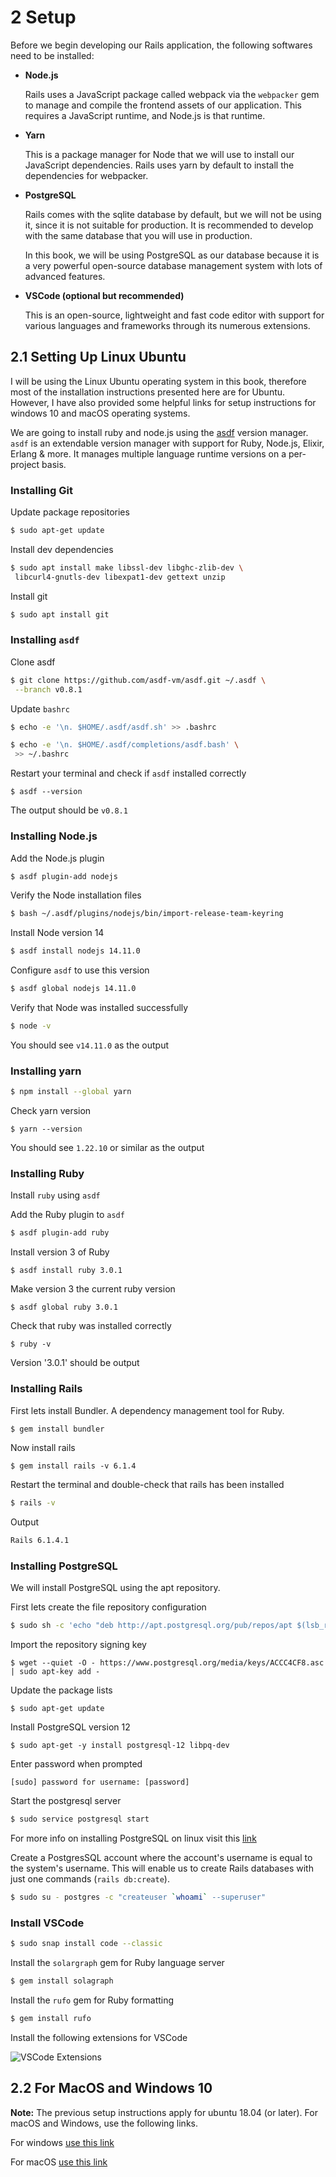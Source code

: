 # 2 Setup

Before we begin developing our Rails application, the following softwares need to be installed:

- **Node.js**

  Rails uses a JavaScript package called webpack via the `webpacker` gem to manage and compile the frontend assets of our application. This requires a JavaScript runtime, and Node.js is that runtime.

- **Yarn**

  This is a package manager for Node that we will use to install our JavaScript dependencies. Rails uses yarn by default to install the dependencies for webpacker.

- **PostgreSQL**

  Rails comes with the sqlite database by default, but we will not be using it, since it is not suitable for production. It is recommended to develop with the same database that you will use in production.

  In this book, we will be using PostgreSQL as our database because it is a very powerful open-source database management system with lots of advanced features.

- **VSCode (optional but recommended)**

  This is an open-source, lightweight and fast code editor with support for various languages and frameworks through its numerous extensions.

## 2.1 Setting Up Linux Ubuntu

I will be using the Linux Ubuntu operating system in this book, therefore most of the installation instructions presented here are for Ubuntu. However, I have also provided some helpful links for setup instructions for windows 10 and macOS operating systems.

We are going to install ruby and node.js using the [asdf](https://asdf-vm.com/) version manager. `asdf` is an extendable version manager with support for Ruby, Node.js, Elixir, Erlang & more. It manages multiple language runtime versions on a per-project basis.

### Installing Git

Update package repositories

```bash
$ sudo apt-get update
```

Install dev dependencies

```bash
$ sudo apt install make libssl-dev libghc-zlib-dev \
 libcurl4-gnutls-dev libexpat1-dev gettext unzip
```

Install git

```bash
$ sudo apt install git
```

### Installing `asdf`

Clone asdf

```bash
$ git clone https://github.com/asdf-vm/asdf.git ~/.asdf \
 --branch v0.8.1
```

Update `bashrc`

```bash
$ echo -e '\n. $HOME/.asdf/asdf.sh' >> .bashrc
```

```bash
$ echo -e '\n. $HOME/.asdf/completions/asdf.bash' \
 >> ~/.bashrc
```

Restart your terminal and check if `asdf` installed correctly

```
$ asdf --version
```

The output should be `v0.8.1`

### Installing Node.js

Add the Node.js plugin

```bash
$ asdf plugin-add nodejs
```

Verify the Node installation files

```bash
$ bash ~/.asdf/plugins/nodejs/bin/import-release-team-keyring
```

Install Node version 14

```bash
$ asdf install nodejs 14.11.0
```

Configure `asdf` to use this version

```bash
$ asdf global nodejs 14.11.0
```

Verify that Node was installed successfully

```bash
$ node -v
```

You should see `v14.11.0` as the output

### Installing yarn

```bash
$ npm install --global yarn
```

Check yarn version

```
$ yarn --version
```

You should see `1.22.10` or similar as the output

### Installing Ruby

Install `ruby` using `asdf`

Add the Ruby plugin to `asdf`

```bash
$ asdf plugin-add ruby
```

Install version 3 of Ruby

```
$ asdf install ruby 3.0.1
```

Make version 3 the current ruby version

```
$ asdf global ruby 3.0.1
```

Check that ruby was installed correctly

```
$ ruby -v
```

Version '3.0.1' should be output

### Installing Rails

First lets install Bundler. A dependency management tool for Ruby.

```bash
$ gem install bundler
```

Now install rails

```
$ gem install rails -v 6.1.4
```

Restart the terminal and double-check that rails has been installed

```bash
$ rails -v
```

Output

```bash
Rails 6.1.4.1
```

### Installing PostgreSQL

We will install PostgreSQL using the apt repository.

First lets create the file repository configuration

```bash
$ sudo sh -c 'echo "deb http://apt.postgresql.org/pub/repos/apt $(lsb_release -cs)-pgdg main" > /etc/apt/sources.list.d/pgdg.list'
```

Import the repository signing key

```
$ wget --quiet -O - https://www.postgresql.org/media/keys/ACCC4CF8.asc | sudo apt-key add -
```

Update the package lists

```
$ sudo apt-get update
```

Install PostgreSQL version 12

```
$ sudo apt-get -y install postgresql-12 libpq-dev
```

Enter password when prompted

`[sudo] password for username: [password]`

Start the postgresql server

```bash
$ sudo service postgresql start
```

For more info on installing PostgreSQL on linux visit this [link](https://www.postgresql.org/download/linux/ubuntu/)

Create a PostgresSQL account where the account's username is equal to the system's username. This will enable us to create Rails databases with just one commands (`rails db:create`).

```bash
$ sudo su - postgres -c "createuser `whoami` --superuser"
```

### Install VSCode

```bash
$ sudo snap install code --classic
```

Install the `solargraph` gem for Ruby language server

```bash
$ gem install solagraph
```

Install the `rufo` gem for Ruby formatting

```bash
$ gem install rufo
```

Install the following extensions for VSCode

![VSCode Extensions](./vscode.png)

## 2.2 For MacOS and Windows 10

**Note:** The previous setup instructions apply for ubuntu 18.04 (or later). For macOS and Windows, use the following links.

For windows [use this link](https://gorails.com/setup/windows/10)

For macOS [use this link](https://gorails.com/setup/osx/11.0-big-sur)
